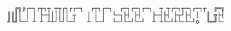 <pre>
  ╔╗╔┌─┐┌┬┐┬ ┬┬┌┐┌┌─┐  ┌┬┐┌─┐  ┌─┐┌─┐┌─┐  ┬ ┬┌─┐┬─┐┌─┐┬  ╔═╗┌─┐┌┬┐  ┌─┐┬ ┬┌┬┐┬
║║║│ │ │ ├─┤│││││ ┬   │ │ │  └─┐├┤ ├┤   ├─┤├┤ ├┬┘├┤ │  ║ ╦├┤  │   │ ││ │ │ │
╝╚╝└─┘ ┴ ┴ ┴┴┘└┘└─┘   ┴ └─┘  └─┘└─┘└─┘  ┴ ┴└─┘┴└─└─┘o  ╚═╝└─┘ ┴   └─┘└─┘ ┴ o
</pre>
